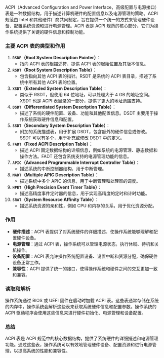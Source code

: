 ACPI（Advanced Configuration and Power Interface，高级配置与电源接口）表是一种数据结构，用于描述计算机硬件的配置信息以及电源管理的策略。ACPI 规范由 Intel 和其他硬件厂商共同制定，旨在提供一个统一的方式来管理硬件设备、配置系统资源和进行电源管理。ACPI 表是 ACPI 规范的核心部分，它们为操作系统提供了关键的硬件信息和控制功能。

### 主要 ACPI 表的类型和作用

1. **`RSDP`（Root System Description Pointer）**：
   - 指向 ACPI 表的根描述符，提供 ACPI 表的起始位置及其版本信息。
2. **`RSDT`（Root System Description Table）**：
   - 包含指向其他 ACPI 表的指针。RSDT 是系统的 ACPI 表目录，描述了系统中所有其他 ACPI 表的位置。
3. **`XSDT`（Extended System Description Table）**：
   - 类似于 RSDT，但使用 64 位地址，可以处理大于 4 GB 的地址空间。XSDT 也是 ACPI 表目录的一部分，提供了更大的地址范围支持。
4. **`DSDT`（Differentiated System Description Table）**：
   - 描述了系统的硬件配置、设备、功能和其他配置信息。DSDT 主要用于操作系统获取硬件信息和配置。
5. **`SSDT`（Secondary System Description Table）**：
   - 附加的系统描述表，用于扩展 DSDT，包含额外的硬件信息或修改。SSDT 可以有多个，用于补充或修改 DSDT 中的定义。
6. **`FADT`（Fixed ACPI Description Table）**：
   - 描述 ACPI 固定数据结构的详细信息，例如系统的电源管理、静态数据和操作方法。FADT 还包含系统支持的电源管理功能的信息。
7. **`APIC`（Advanced Programmable Interrupt Controller Table）**：
   - 描述系统的中断控制器结构，用于中断管理。
8. **`MADT`（Multiple APIC Description Table）**：
   - 描述系统中多个 APIC 的信息，用于中断管理和处理器的调度。
9. **`HPET`（High Precision Event Timer Table）**：
   - 描述高精度事件定时器的信息，用于实现高精度的定时和计时功能。
10. **`SRAT`（System Resource Affinity Table）**：
    - 描述系统资源的亲和性，例如 CPU 和内存的关系，用于优化资源分配。

### 作用

- **硬件描述**：ACPI 表提供了对系统硬件的详细描述，使操作系统能够理解和配置硬件设备。
- **电源管理**：通过 ACPI 表，操作系统可以管理电源状态，执行休眠、待机和关机操作。
- **设备配置**：ACPI 表允许操作系统配置设备、设置中断和资源分配，确保硬件设备正常工作。
- **兼容性**：ACPI 提供了统一的接口，使得操作系统和硬件之间的交互更加一致和兼容。

### 读取和解析

操作系统通过 BIOS 或 UEFI 固件在启动时加载 ACPI 表。这些表通常存储在系统的内存中，操作系统会解析这些表来获取系统硬件信息和配置参数。操作系统的 ACPI 驱动程序会使用这些信息来进行硬件初始化、电源管理和设备配置。

### 总结

ACPI 表是 ACPI 规范中的核心数据结构，提供了系统硬件的详细描述和电源管理功能。通过这些表，操作系统可以有效地管理硬件设备、配置资源和进行电源管理，以提高系统的性能和兼容性。